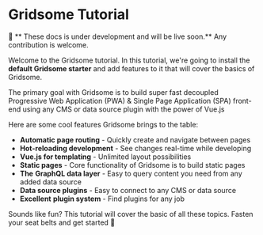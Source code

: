 # Gridsome Tutorial

🚨 ** These docs is under development and will be live soon.** Any contribution is welcome.

Welcome to the Gridsome tutorial. In this tutorial, we're going to install the **default Gridsome starter** and add features to it that will cover the basics of Gridsome.

The primary goal with Gridsome is to build super fast decoupled Progressive Web Application (PWA) & Single Page Application (SPA) front-end using any CMS or data source plugin with the power of Vue.js

Here are some cool features Gridsome brings to the table:

- **Automatic page routing** - Quickly create and navigate between pages
- **Hot-reloading development** - See changes real-time while developing
- **Vue.js for templating** - Unlimited layout possibilities
- **Static pages** - Core functionality of Gridsome is to build static pages
- **The** **GraphQL data layer** - Easy to query content you need from any added data source
- **Data source plugins** - Easy to connect to any CMS or data source
- **Excellent** **plugin system** - Find plugins for any job

Sounds like fun? This tutorial will cover the basic of all these topics. Fasten your seat belts and get started 🚀 
